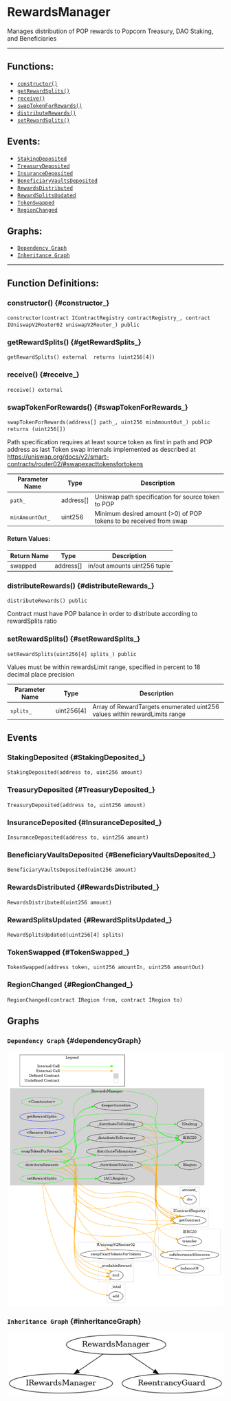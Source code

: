# RewardsManager
Manages distribution of POP rewards to Popcorn Treasury, DAO Staking, and Beneficiaries
***
## Functions:
- [`constructor()`](#constructor_)
- [`getRewardSplits()`](#getRewardSplits_)
- [`receive()`](#receive_)
- [`swapTokenForRewards()`](#swapTokenForRewards_)
- [`distributeRewards()`](#distributeRewards_)
- [`setRewardSplits()`](#setRewardSplits_)
## Events:
- [`StakingDeposited`](#StakingDeposited_)
- [`TreasuryDeposited`](#TreasuryDeposited_)
- [`InsuranceDeposited`](#InsuranceDeposited_)
- [`BeneficiaryVaultsDeposited`](#BeneficiaryVaultsDeposited_)
- [`RewardsDistributed`](#RewardsDistributed_)
- [`RewardSplitsUpdated`](#RewardSplitsUpdated_)
- [`TokenSwapped`](#TokenSwapped_)
- [`RegionChanged`](#RegionChanged_)
## Graphs:
- [`Dependency Graph`](#dependencyGraph)
- [`Inheritance Graph`](#inheritanceGraph)
***
## Function Definitions:
### <a name="constructor_"></a> constructor() {#constructor_}
```
constructor(contract IContractRegistry contractRegistry_, contract IUniswapV2Router02 uniswapV2Router_) public 
```
### <a name="getRewardSplits_"></a> getRewardSplits() {#getRewardSplits_}
```
getRewardSplits() external  returns (uint256[4])
```
### <a name="receive_"></a> receive() {#receive_}
```
receive() external 
```
### <a name="swapTokenForRewards_"></a> swapTokenForRewards() {#swapTokenForRewards_}
```
swapTokenForRewards(address[] path_, uint256 minAmountOut_) public  returns (uint256[])
```
Path specification requires at least source token as first in path and POP address as last
Token swap internals implemented as described at https://uniswap.org/docs/v2/smart-contracts/router02/#swapexacttokensfortokens

| Parameter Name | Type | Description |
|------------|-----| -------|
| `path_`| address[]| Uniswap path specification for source token to POP|
| `minAmountOut_`| uint256| Minimum desired amount (>0) of POP tokens to be received from swap|

#### Return Values:

| Return Name | Type | Description |
|-------------|-------|------------|
|swapped| address[]|in/out amounts uint256 tuple|

### <a name="distributeRewards_"></a> distributeRewards() {#distributeRewards_}
```
distributeRewards() public 
```
Contract must have POP balance in order to distribute according to rewardSplits ratio
### <a name="setRewardSplits_"></a> setRewardSplits() {#setRewardSplits_}
```
setRewardSplits(uint256[4] splits_) public 
```
Values must be within rewardsLimit range, specified in percent to 18 decimal place precision

| Parameter Name | Type | Description |
|------------|-----| -------|
| `splits_`| uint256[4]| Array of RewardTargets enumerated uint256 values within rewardLimits range|

## Events
### <a name="StakingDeposited_"></a> StakingDeposited {#StakingDeposited_}
```
StakingDeposited(address to, uint256 amount)
```
### <a name="TreasuryDeposited_"></a> TreasuryDeposited {#TreasuryDeposited_}
```
TreasuryDeposited(address to, uint256 amount)
```
### <a name="InsuranceDeposited_"></a> InsuranceDeposited {#InsuranceDeposited_}
```
InsuranceDeposited(address to, uint256 amount)
```
### <a name="BeneficiaryVaultsDeposited_"></a> BeneficiaryVaultsDeposited {#BeneficiaryVaultsDeposited_}
```
BeneficiaryVaultsDeposited(uint256 amount)
```
### <a name="RewardsDistributed_"></a> RewardsDistributed {#RewardsDistributed_}
```
RewardsDistributed(uint256 amount)
```
### <a name="RewardSplitsUpdated_"></a> RewardSplitsUpdated {#RewardSplitsUpdated_}
```
RewardSplitsUpdated(uint256[4] splits)
```
### <a name="TokenSwapped_"></a> TokenSwapped {#TokenSwapped_}
```
TokenSwapped(address token, uint256 amountIn, uint256 amountOut)
```
### <a name="RegionChanged_"></a> RegionChanged {#RegionChanged_}
```
RegionChanged(contract IRegion from, contract IRegion to)
```
## Graphs
### <a name="dependencyGraph"></a> `Dependency Graph` {#dependencyGraph}
![Dependency Graph](/docs/images/RewardsManager_dependency_graph.png)
### <a name="inheritanceGraph"></a> `Inheritance Graph` {#inheritanceGraph}
![Inheritance Graph](/docs/images/RewardsManager_inheritance_graph.png)
